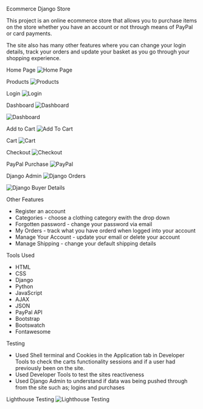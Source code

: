 Ecommerce Django Store

This project is an online ecommerce store that allows you to purchase items on the store whether you have an account or not through means of PayPal or card payments.

The site also has many other features where you can change your login details, track your orders and update your basket as you go through your shopping experience.


Home Page
![Home Page](EcommDjangoProject/static/media/images/HomePage.jpg)


Products
![Products](EcommDjangoProject/static/media/images/Products.jpg)


Login
![Login](EcommDjangoProject/static/media/images/Login.jpg)


Dashboard
![Dashboard](EcommDjangoProject/static/media/images/Dashboard1.jpg)

![Dashboard](EcommDjangoProject/static/media/images/Dashboard2.jpg)



Add to Cart
![Add To Cart](EcommDjangoProject/static/media/images/AddToCart.jpg)


Cart
![Cart](EcommDjangoProject/static/media/images/Cart.jpg)


Checkout
![Checkout](EcommDjangoProject/static/media/images/Checkout.jpg)


PayPal Purchase
![PayPal](EcommDjangoProject/static/media/images/PayPal.jpg)


Django Admin
![Django Orders](EcommDjangoProject/static/media/images/Django1.jpg)

![Django Buyer Details](EcommDjangoProject/static/media/images/Django2.jpg)




Other Features
* Register an account 
* Categories - choose a clothing category ewith the drop down
* Forgotten password - change your password via email
* My Orders - track what you have orderd when logged into your account
* Manage Your Account - update your email or delete your account
* Manage Shipping - change your default shipping details



Tools Used
* HTML
* CSS
* Django
* Python
* JavaScript
* AJAX
* JSON
* PayPal API
* Bootstrap
* Bootswatch
* Fontawesome


Testing
* Used Shell terminal and Cookies in the Application tab in Developer Tools to check the carts functionality sessions and if a user had previously been on the site.
* Used Developer Tools to test the sites reactiveness 
* Used Django Admin to understand if data was being pushed through from the site such as; logins and purchases

Lighthouse Testing
![Lighthouse Testing](EcommDjangoProject/static/media/images/LighthouseTesting.jpg)
